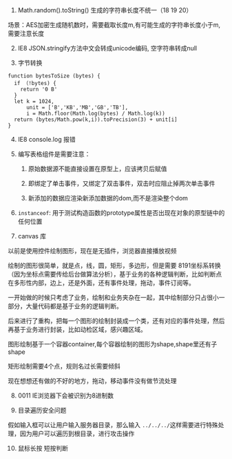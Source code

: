 1. Math.random().toString()  生成的字符串长度不统一（18 19 20）

  场景：AES加密生成随机数时，需要截取长度m,有可能生成的字符串长度小于m,需要注意长度

2. IE8  JSON.stringify方法中文会转成unicode编码, 空字符串转成null

3. 字节转换
```
function bytesToSize (bytes) {
  if （!bytes) {
    return '0 B'
  }
  let k = 1024,
      unit = ['B','KB','MB','GB','TB'],
      i = Math.floor(Math.log(bytes) / Math.log(k))
  return (bytes/Math.pow(k,i)).toPrecision(3) + unit[i]
}
```

4. IE8 console.log 报错

5. 编写表格组件是需要注意：
   1. 原始数据源不能直接设置在原型上，应该拷贝后赋值
   
   2. 即绑定了单击事件，又绑定了双击事件，双击时应阻止掉两次单击事件
   
   3. 新添加的数据应渲染新添加数据的dom,而不是渲染整个dom
   
      

6. `instanceof`: 用于测试构造函数的prototype属性是否出现在对象的原型链中的任何位置

7. canvas 库

以前是使用控件绘制图形，现在是无插件，浏览器直接播放视频

绘制的图形很简单，就是点，线，圆，矩形，多边形，但是需要 8191坐标系转换（因为坐标点需要传给后台做算法分析），基于业务的各种逻辑判断，比如判断点在多形性内部，边上，还是外面，还有事件处理，拖动，事件订阅等。

一开始做的时候只考虑了业务，绘制和业务夹杂在一起，其中绘制部分只占很小一部分，大量代码都是基于业务的逻辑判断。

后来进行了重构，把每一个图形的绘制封装成一个类，还有对应的事件处理，然后再基于业务进行封装，比如动检区域，感兴趣区域。

图形绘制基于一个容器container,每个容器绘制的图形为shape,shape里还有子shape

矩形绘制需要4个点，规则名过长需要倾斜

现在想想还有做的不好的地方，拖动，移动事件没有做节流处理

8. 0011 IE浏览器下会被识别为8进制数

9. 目录遍历安全问题

假如输入框可以让用户输入服务器目录，那么输入 `../../../`这样需要进行特殊处理，因为用户可以遍历到根目录，进行攻击操作

10. 鼠标长按 短按判断
